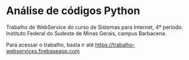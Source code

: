 # Análise de códigos Python

Trabalho de WebService do curso de Sistemas para Internet, 4º período. Instituto Federal do Sudeste de Minas Gerais, campus Barbacena.

Para acessar o trabalho, basta ir até https://trabalho-webservices.firebaseapp.com
